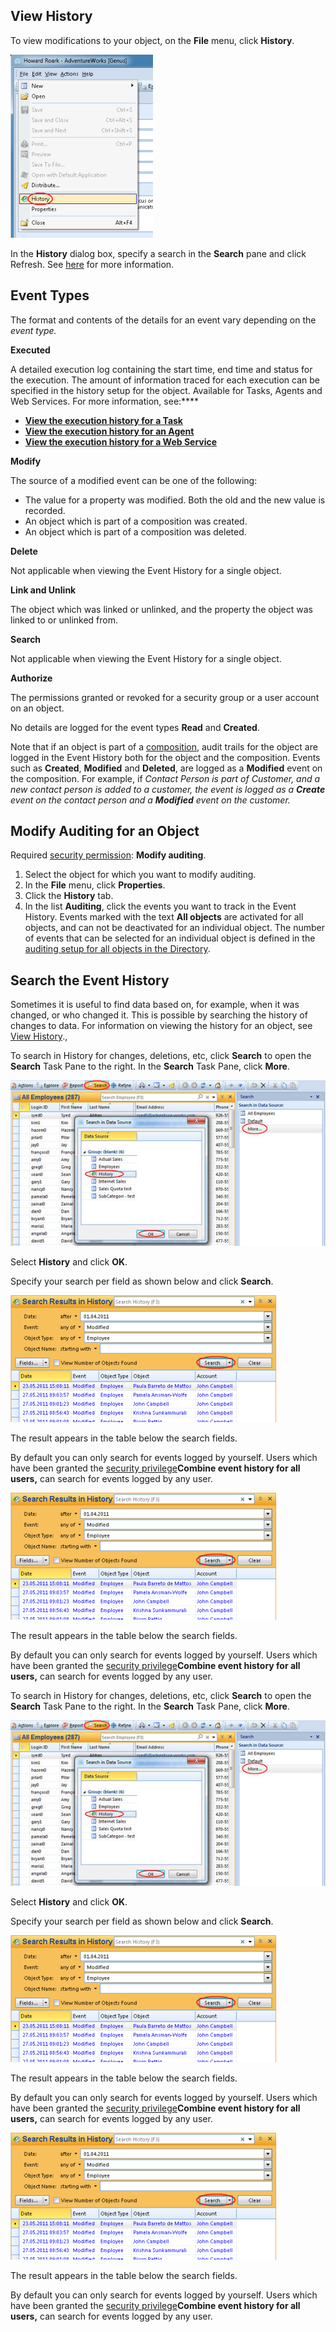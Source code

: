 ## View History

To view modifications to your object, on the **File** menu, click **History**.

![IDAF1771AB64394955.IDB494125945D94C1B.png](media/IDAF1771AB64394955.IDB494125945D94C1B.png)

In the **History** dialog box, specify a search in the **Search** pane and click Refresh. See [here](../../working-in-tables/advanced/view-history.md "View History") for more information.


## Event Types

The format and contents of the details for an event vary depending on the <span style="FONT-STYLE: italic">event type.

**Executed**

A detailed execution log containing the start time, end time and status for the execution. The amount of information traced for each execution can be specified in the history setup for the object. Available for Tasks, Agents and Web Services. For more information, see:****

*   [**View the execution history for a Task**](../../../../developers/defining-an-app-model/logic/tasks.md)
*   [**View the execution history for an Agent**](../../../../developers/defining-an-app-model/agents.md)
*   [**View the execution history for a Web Service**](../../../../developers/defining-an-app-model/services/web-services/view-the-execution-history-for-a-web-service.md)

**Modify**

The source of a modified event can be one of the following:

*   The value for a property was modified. Both the old and the new value is recorded.
*   An object which is part of a composition was created.
*   An object which is part of a composition was deleted.

**Delete**

Not applicable when viewing the Event History for a single object.

**Link and Unlink**

The object which was linked or unlinked, and the property the object was linked to or unlinked from.

**Search**

Not applicable when viewing the Event History for a single object.

**Authorize**

The permissions granted or revoked for a security group or a user account on an object.

No details are logged for the event types **Read** and **Created**.

Note that if an object is part of a [composition](../../../../developers/installation-and-configuration/composition.md "Composition"), audit trails for the object are logged in the Event History both for the object and the composition. Events such as **Created**, **Modified** and **Deleted**, are logged as a **Modified** event on the composition. For example, if <span style="FONT-STYLE: italic">Contact Person is part of <span style="FONT-STYLE: italic">Customer, and a new <span style="FONT-STYLE: italic">contact person is added to a <span style="FONT-STYLE: italic">customer, the event is logged as a **Create** event on the <span style="FONT-STYLE: italic">contact person and a **Modified** event on the <span style="FONT-STYLE: italic">customer.



## Modify Auditing for an Object

Required [security permission](../../../../developers/defining-an-app-model/security/security-permissions.md "Security Permissions"): **Modify auditing**.

1.  Select the object for which you want to modify auditing.
2.  In the **File** menu, click **Properties**.
3.  Click the **History** tab.
4.  In the list **Auditing**, click the events you want to track in the Event History. Events marked with the text **All objects** are activated for all objects, and can not be deactivated for an individual object. The number of events that can be selected for an individual object is defined in the [auditing setup for all objects in the Directory](../../../../developers/defining-an-app-model/object-class/modify-an-object--or-identifier-domain/events.md "Events").



## Search the Event History

Sometimes it is useful to find data based on, for example, when it was changed, or who changed it. This is possible by searching the history of changes to data. For information on viewing the history for an object, see [View History](../../working-in-tables/advanced/view-history.md "View History").,

 To search in History for changes, deletions, etc, click **Search** to open the **Search** Task Pane to the right. In the **Search** Task Pane, click **More**.

![IDA6972CAE38F64423.jpg](media/IDA6972CAE38F64423.jpg)

Select **History** and click **OK**.

Specify your search per field as shown below and click **Search**.

 ![IDFED753EC048E440C.IDDEDB0B82B12F4791.png](media/IDFED753EC048E440C.IDDEDB0B82B12F4791.png)

The result appears in the table below the search fields.

By default you can only search for events logged by yourself. Users which have been granted the [security privilege](../../../../developers/defining-an-app-model/security/security-privileges.md "Security Privileges")**Combine event history for all users,** can search for events logged by any user.

![IDFED753EC048E440C.IDDEDB0B82B12F4791.png](media/4e5afa1ef32646e284ae7810258e257d.png)

The result appears in the table below the search fields.

By default you can only search for events logged by yourself. Users which have been granted the [security privilege](../../../../developers/defining-an-app-model/security/security-privileges.md "Security Privileges")**Combine event history for all users,** can search for events logged by any user.

To search in History for changes, deletions, etc, click **Search** to open the **Search** Task Pane to the right. In the **Search** Task Pane, click **More**.

![IDA976B7DA41714076.jpg](media/IDA976B7DA41714076.jpg)

Select **History** and click **OK**.

Specify your search per field as shown below and click **Search**.

 ![IDFED753EC048E440C.IDDEDB0B82B12F4791.png](media/6ef0904eaf2a4a55bb6943ca7621302e.png)

The result appears in the table below the search fields.

By default you can only search for events logged by yourself. Users which have been granted the [security privilege](../../../../developers/defining-an-app-model/security/security-privileges.md "Security Privileges")**Combine event history for all users,** can search for events logged by any user.

![IDFED753EC048E440C.IDDEDB0B82B12F4791.png](media/be6b98316e3c400eb82c2478cae9766f.png)

The result appears in the table below the search fields.

By default you can only search for events logged by yourself. Users which have been granted the [security privilege](../../../../developers/defining-an-app-model/security/security-privileges.md "Security Privileges")**Combine event history for all users,** can search for events logged by any user.